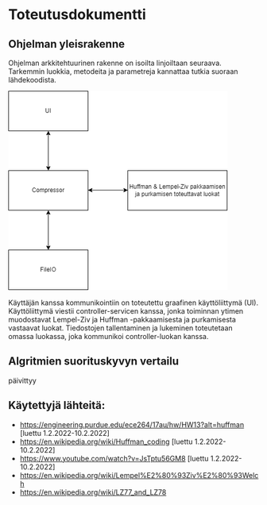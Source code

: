 # Toteutusdokumentti

## Ohjelman yleisrakenne

Ohjelman arkkitehtuurinen rakenne on isoilta linjoiltaan seuraava. Tarkemmin luokkia, metodeita ja parametreja kannattaa tutkia suoraan lähdekoodista.

![Kaavio](https://github.com/Juboskar/pakkausalgoritmit/blob/main/dokumentaatio/kuvat/arkkitehtuuri.png)

Käyttäjän kanssa kommunikointiin on toteutettu graafinen käyttöliittymä (UI). Käyttöliittymä viestii controller-servicen kanssa, jonka toiminnan ytimen muodostavat Lempel-Ziv ja Huffman -pakkaamisesta ja purkamisesta vastaavat luokat. Tiedostojen tallentaminen ja lukeminen toteutetaan omassa luokassa, joka kommunikoi controller-luokan kanssa. 

## Algritmien suorituskyvyn vertailu

päivittyy

## Käytettyjä lähteitä:

- https://engineering.purdue.edu/ece264/17au/hw/HW13?alt=huffman [luettu 1.2.2022-10.2.2022]
- https://en.wikipedia.org/wiki/Huffman_coding [luettu 1.2.2022-10.2.2022]
- https://www.youtube.com/watch?v=JsTptu56GM8 [luettu 1.2.2022-10.2.2022]
- https://en.wikipedia.org/wiki/Lempel%E2%80%93Ziv%E2%80%93Welch
- https://en.wikipedia.org/wiki/LZ77_and_LZ78
